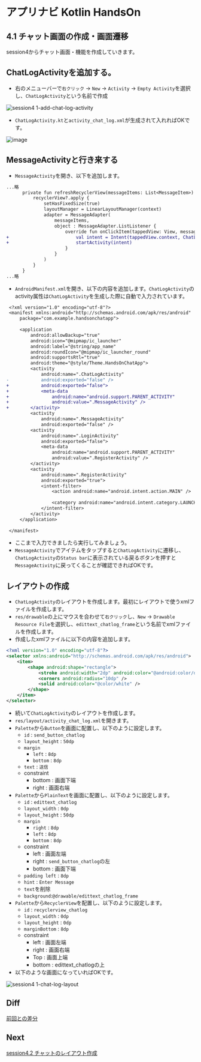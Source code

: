 # アプリナビ Kotlin HandsOn

## 4.1 チャット画面の作成・画面遷移

session4からチャット画面・機能を作成していきます。

## ChatLogActivityを追加する。

- 右のメニューバーで`右クリック` → `New` → `Activity` → `Empty Activity`を選択し、`ChatLogActivity`という名前で作成

![session4 1-add-chat-log-activity](https://user-images.githubusercontent.com/57338033/157045995-e4332aa9-15f8-4217-a94b-5234cf3cfb90.png)

- `ChatLogActivity.kt`と`activity_chat_log.xml`が生成されて入れればOKです。

![image](https://user-images.githubusercontent.com/57338033/157046211-a40ff272-26b6-45a2-b112-50c59c01a595.png)

## MessageActivityと行き来する

- `MessageActivity`を開き、以下を追加します。

```diff
...略
      private fun refreshRecyclerView(messageItems: List<MessageItem>) {
          recyclerView?.apply {
              setHasFixedSize(true)
              layoutManager = LinearLayoutManager(context)
              adapter = MessageAdapter(
                  messageItems,
                  object : MessageAdapter.ListListener {
                      override fun onClickItem(tappedView: View, messageItem: MessageItem) {
+                         val intent = Intent(tappedView.context, ChatLogActivity::class.java)
+                         startActivity(intent)
                      }
                  }
              )
          }
      }
...略
```

- `AndroidManifest.xml`を開き、以下の内容を追加します。`ChatLogActivity`のactivity属性は`ChatLogActivity`を生成した際に自動で入力されています。

```diff
 <?xml version="1.0" encoding="utf-8"?>
 <manifest xmlns:android="http://schemas.android.com/apk/res/android"
     package="com.example.handsonchatapp">
 
     <application
         android:allowBackup="true"
         android:icon="@mipmap/ic_launcher"
         android:label="@string/app_name"
         android:roundIcon="@mipmap/ic_launcher_round"
         android:supportsRtl="true"
         android:theme="@style/Theme.HandsOnChatApp">
         <activity
             android:name=".ChatLogActivity"
-            android:exported="false" />
+            android:exported="false">
+            <meta-data
+                android:name="android.support.PARENT_ACTIVITY"
+                android:value=".MessageActivity" />
+        </activity>
         <activity
             android:name=".MessageActivity"
             android:exported="false" />
         <activity
             android:name=".LoginActivity"
             android:exported="false">
             <meta-data
                 android:name="android.support.PARENT_ACTIVITY"
                 android:value=".RegisterActivity" />
         </activity>
         <activity
             android:name=".RegisterActivity"
             android:exported="true">
             <intent-filter>
                 <action android:name="android.intent.action.MAIN" />
 
                 <category android:name="android.intent.category.LAUNCHER" />
             </intent-filter>
         </activity>
     </application>
 
 </manifest>
```

- ここまで入力できましたら実行してみましょう。
- `MessageActivity`でアイテムをタップすると`ChatLogActivity`に遷移し、`ChatLogActivity`の`Status bar`に表示されている戻るボタンを押すと`MessageActivity`に戻ってくることが確認できればOKです。

## レイアウトの作成

- `ChatLogActivity`のレイアウトを作成します。最初にレイアウトで使うxmlファイルを作成します。
- `res/drawable`の上にマウスを合わせて`右クリック`し、`New` → `Drawable Resource File`を選択し、`edittext_chatlog_frame`という名前でxmlファイルを作成します。
- 作成したxmlファイルに以下の内容を追加します。

```xml
<?xml version="1.0" encoding="utf-8"?>
<selector xmlns:android="http://schemas.android.com/apk/res/android">
    <item>
        <shape android:shape="rectangle">
            <stroke android:width="2dp" android:color="@android:color/darker_gray" />
            <corners android:radius="10dp" />
            <solid android:color="@color/white" />
        </shape>
    </item>
</selector>
```

- 続いて`ChatLogActivity`のレイアウトを作成します。
- `res/layout/activity_chat_log.xml`を開きます。
- `Palette`から`Button`を画面に配置し、以下のように設定します。
  - `id` : `send_button_chatlog`
  - `layout_height` : `50dp`
  - `margin`
    - `left` : `8dp`
    - `bottom` : `8dp`
  - `text` : `送信`
  - constraint
    - bottom : 画面下端
    - right : 画面右端
- `Palette`から`PlainText`を画面に配置し、以下のように設定します。
  - `id` : `edittext_chatlog`
  - `layout_width` : `0dp`
  - `layout_height` : `50dp`
  - `margin`
    - `right` : `8dp`
    - `left` : `8dp`
    - `bottom` : `8dp`
  - constraint
    - left : 画面左端
    - right : `send_button_chatlog`の左
    - bottom : 画面下端
  - `padding left` : `8dp`
  - `hint` : `Enter Message`
  - `text`を削除
  - `background`:`@drawable/edittext_chatlog_frame`
- `Palette`から`RecyclerView`を配置し、以下のように設定します。
  - `id` : `recyclerview_chatlog`
  - `layout_width` : `0dp`
  - `layout_height` : `0dp`
  - `marginBottom` : `8dp`
  - constraint
    - left : 画面左端
    - right : 画面右端
    - Top : 画面上端
    - bottom : edittext_chatlogの上
- 以下のような画面になっていればOKです。

![session4 1-chat-log-layout](https://user-images.githubusercontent.com/57338033/157075063-94a70017-ac70-4d99-af78-0599298bcfd8.png)

## Diff

[前回との差分](https://github.com/Juris710/AppNavi_Kotlin_ChatApp_HandsOn_v2/compare/session3.3...session4.1)

## Next

[session4.2 チャットのレイアウト作成](https://github.com/Juris710/AppNavi_Kotlin_ChatApp_HandsOn_v2/tree/session4.2)
